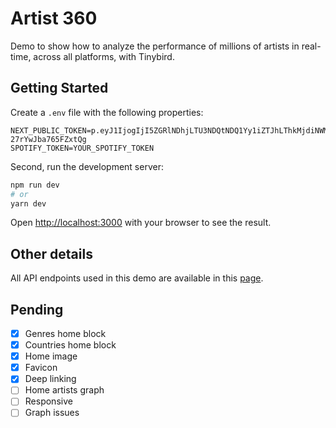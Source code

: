# Artist 360
Demo to show how to analyze the performance of millions of artists in real-time, across all platforms, with Tinybird.


## Getting Started
Create a `.env` file with the following properties:

```
NEXT_PUBLIC_TOKEN=p.eyJ1IjogIjI5ZGRlNDhjLTU3NDQtNDQ1Yy1iZTJhLThkMjdiNWM5NTVmNiIsICJpZCI6ICJkYzcyOGM5NS0wYTdjLTQzZDYtOTllNy0zODdmZDNkMzQzYjkifQ.d9zBoLq3KosGGsCEZ5NRUnNd8-27rYwJba765FZxtQg
SPOTIFY_TOKEN=YOUR_SPOTIFY_TOKEN
```

Second, run the development server:

```bash
npm run dev
# or
yarn dev
```

Open [http://localhost:3000](http://localhost:3000) with your browser to see the result.

## Other details
All API endpoints used in this demo are available in this [page](https://api.tinybird.co/endpoints?token=p.eyJ1IjogIjI5ZGRlNDhjLTU3NDQtNDQ1Yy1iZTJhLThkMjdiNWM5NTVmNiIsICJpZCI6ICI2Zjk2M2U5NS1mMGZmLTQyOTctYTk3MC00NjcxZjBhMmMzYjgifQ.SJ8kGdkgPd3lG9C5MQb9EnGKovvOeiwo0AIUusU344Q).

## Pending
- [x] Genres home block
- [x] Countries home block
- [x] Home image
- [x] Favicon
- [x] Deep linking
- [ ] Home artists graph
- [ ] Responsive
- [ ] Graph issues